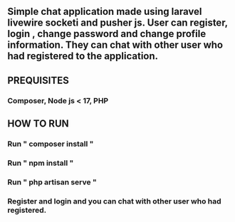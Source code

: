 ## Simple chat application made using laravel livewire socketi and pusher js. User can register, login , change password and change profile information. They can chat with other user who had registered to the application.


## PREQUISITES
### Composer, Node js < 17, PHP


## HOW TO RUN
### Run " composer install "
### Run " npm install "
### Run " php artisan serve "
### Register and login and you can chat with other user who had registered.